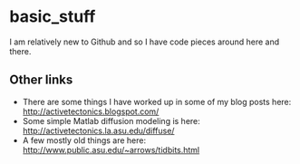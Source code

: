 # basic_stuff
I am relatively new to Github and so I have code pieces around here and there.
## Other links
- There are some things I have worked up in some of my blog posts here: http://activetectonics.blogspot.com/
- Some simple Matlab diffusion modeling is here: http://activetectonics.la.asu.edu/diffuse/
- A few mostly old things are here: http://www.public.asu.edu/~arrows/tidbits.html
